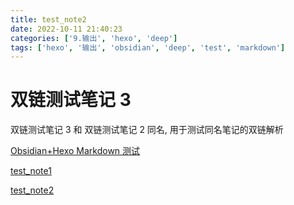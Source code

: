 ```yaml
---
title: test_note2
date: 2022-10-11 21:40:23
categories: ['9.输出', 'hexo', 'deep']
tags: ['hexo', '输出', 'obsidian', 'deep', 'test', 'markdown']
---
```

# 双链测试笔记 3

双链测试笔记 3 和 双链测试笔记 2 同名, 用于测试同名笔记的双链解析

[Obsidian+Hexo Markdown 测试](15e88cd8c66974986443a627dc609838d1dd3971)

[test_note1](33142eb572eac0cb91ae09e56927f7c084bf1f63)

[test_note2](ca65c5ab28615510bb3d1647a6daaceb38e80b82)
